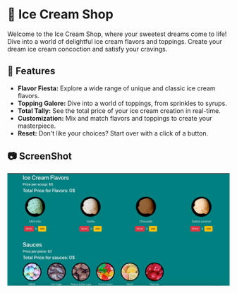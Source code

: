 # 🍦 Ice Cream Shop

Welcome to the Ice Cream Shop, where your sweetest dreams come to life! Dive into a world of delightful ice cream flavors and toppings. Create your dream ice cream concoction and satisfy your cravings.

## 🚀 Features

- **Flavor Fiesta:** Explore a wide range of unique and classic ice cream flavors.
- **Topping Galore:** Dive into a world of toppings, from sprinkles to syrups.
- **Total Tally:** See the total price of your ice cream creation in real-time.
- **Customization:** Mix and match flavors and toppings to create your masterpiece.
- **Reset:** Don't like your choices? Start over with a click of a button.

## 📷 ScreenShot

  <img src="/public/screenShot.jpg"/>
